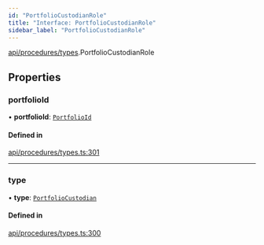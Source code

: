 ```yaml
---
id: "PortfolioCustodianRole"
title: "Interface: PortfolioCustodianRole"
sidebar_label: "PortfolioCustodianRole"
---
```


[api/procedures/types](../../../../../modules/API/Procedures/Types/Types.md).PortfolioCustodianRole

## Properties

### portfolioId

• **portfolioId**: [`PortfolioId`](../PortfolioId/PortfolioId.md)

#### Defined in

[api/procedures/types.ts:301](https://github.com/PolymeshAssociation/polymesh-sdk/blob/49a0066c3/src/api/procedures/types.ts#L301)

___

### type

• **type**: [`PortfolioCustodian`](../../../../../enums/API/Procedures/Types/RoleType/RoleType.md#portfoliocustodian)

#### Defined in

[api/procedures/types.ts:300](https://github.com/PolymeshAssociation/polymesh-sdk/blob/49a0066c3/src/api/procedures/types.ts#L300)

